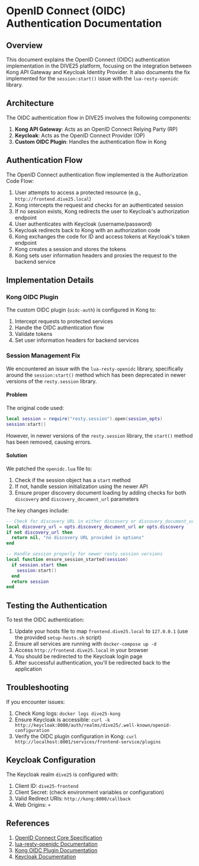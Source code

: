 # OpenID Connect (OIDC) Authentication Documentation

## Overview

This document explains the OpenID Connect (OIDC) authentication implementation in the DIVE25 platform, focusing on the integration between Kong API Gateway and Keycloak Identity Provider. It also documents the fix implemented for the `session:start()` issue with the `lua-resty-openidc` library.

## Architecture

The OIDC authentication flow in DIVE25 involves the following components:

1. **Kong API Gateway**: Acts as an OpenID Connect Relying Party (RP)
2. **Keycloak**: Acts as the OpenID Connect Provider (OP)
3. **Custom OIDC Plugin**: Handles the authentication flow in Kong

## Authentication Flow

The OpenID Connect authentication flow implemented is the Authorization Code Flow:

1. User attempts to access a protected resource (e.g., `http://frontend.dive25.local`)
2. Kong intercepts the request and checks for an authenticated session
3. If no session exists, Kong redirects the user to Keycloak's authorization endpoint
4. User authenticates with Keycloak (username/password)
5. Keycloak redirects back to Kong with an authorization code
6. Kong exchanges the code for ID and access tokens at Keycloak's token endpoint
7. Kong creates a session and stores the tokens
8. Kong sets user information headers and proxies the request to the backend service

## Implementation Details

### Kong OIDC Plugin

The custom OIDC plugin (`oidc-auth`) is configured in Kong to:

1. Intercept requests to protected services
2. Handle the OIDC authentication flow
3. Validate tokens
4. Set user information headers for backend services

### Session Management Fix

We encountered an issue with the `lua-resty-openidc` library, specifically around the `session:start()` method which has been deprecated in newer versions of the `resty.session` library.

#### Problem

The original code used:

```lua
local session = require("resty.session").open(session_opts)
session:start()
```

However, in newer versions of the `resty.session` library, the `start()` method has been removed, causing errors.

#### Solution

We patched the `openidc.lua` file to:

1. Check if the session object has a `start` method
2. If not, handle session initialization using the newer API
3. Ensure proper discovery document loading by adding checks for both `discovery` and `discovery_document_url` parameters

The key changes include:

```lua
-- Check for discovery URL in either discovery or discovery_document_url
local discovery_url = opts.discovery_document_url or opts.discovery
if not discovery_url then
  return nil, "no discovery URL provided in options"
end

-- Handle session properly for newer resty.session versions
local function ensure_session_started(session)
  if session.start then
    session:start()
  end
  return session
end
```

## Testing the Authentication

To test the OIDC authentication:

1. Update your hosts file to map `frontend.dive25.local` to `127.0.0.1` (use the provided `setup-hosts.sh` script)
2. Ensure all services are running with `docker-compose up -d`
3. Access `http://frontend.dive25.local` in your browser
4. You should be redirected to the Keycloak login page
5. After successful authentication, you'll be redirected back to the application

## Troubleshooting

If you encounter issues:

1. Check Kong logs: `docker logs dive25-kong`
2. Ensure Keycloak is accessible: `curl -k http://keycloak:8080/auth/realms/dive25/.well-known/openid-configuration`
3. Verify the OIDC plugin configuration in Kong: `curl http://localhost:8001/services/frontend-service/plugins`

## Keycloak Configuration

The Keycloak realm `dive25` is configured with:

1. Client ID: `dive25-frontend`
2. Client Secret: (check environment variables or configuration)
3. Valid Redirect URIs: `http://kong:8000/callback`
4. Web Origins: `+`

## References

1. [OpenID Connect Core Specification](https://openid.net/specs/openid-connect-core-1_0.html)
2. [lua-resty-openidc Documentation](https://github.com/zmartzone/lua-resty-openidc)
3. [Kong OIDC Plugin Documentation](https://docs.konghq.com/hub/kong-inc/openid-connect/)
4. [Keycloak Documentation](https://www.keycloak.org/documentation) 